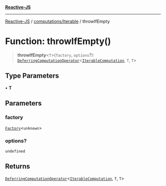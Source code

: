 [**Reactive-JS**](../../../README.md)

***

[Reactive-JS](../../../README.md) / [computations/Iterable](../README.md) / throwIfEmpty

# Function: throwIfEmpty()

> **throwIfEmpty**\<`T`\>(`factory`, `options`?): [`DeferringComputationOperator`](../../type-aliases/DeferringComputationOperator.md)\<[`IterableComputation`](../interfaces/IterableComputation.md), `T`, `T`\>

## Type Parameters

• **T**

## Parameters

### factory

[`Factory`](../../../functions/type-aliases/Factory.md)\<`unknown`\>

### options?

`undefined`

## Returns

[`DeferringComputationOperator`](../../type-aliases/DeferringComputationOperator.md)\<[`IterableComputation`](../interfaces/IterableComputation.md), `T`, `T`\>
